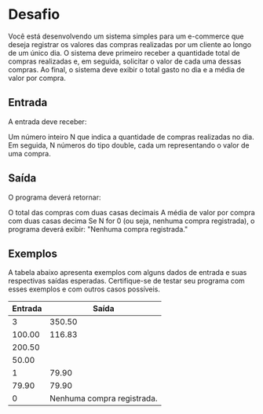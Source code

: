 # Desafio
Você está desenvolvendo um sistema simples para um e-commerce que deseja registrar os valores das compras realizadas por um cliente ao longo de um único dia. O sistema deve primeiro receber a quantidade total de compras realizadas e, em seguida, solicitar o valor de cada uma dessas compras. Ao final, o sistema deve exibir o total gasto no dia e a média de valor por compra.

## Entrada
A entrada deve receber:

Um número inteiro N que indica a quantidade de compras realizadas no dia.
Em seguida, N números do tipo double, cada um representando o valor de uma compra.

## Saída
O programa deverá retornar:

O total das compras com duas casas decimais
A média de valor por compra com duas casas decima
Se N for 0 (ou seja, nenhuma compra registrada), o programa deverá exibir: "Nenhuma compra registrada."

## Exemplos
A tabela abaixo apresenta exemplos com alguns dados de entrada e suas respectivas saídas esperadas. Certifique-se de testar seu programa com esses exemplos e com outros casos possíveis.

| Entrada                | Saída                        |
|------------------------|------------------------------|
| 3                      | 350.50                       |
| 100.00                 | 116.83                       |
| 200.50                 |                              |
| 50.00                  |                              |
| 1                      | 79.90                        |
| 79.90                  | 79.90                        |
| 0                      | Nenhuma compra registrada.   |
